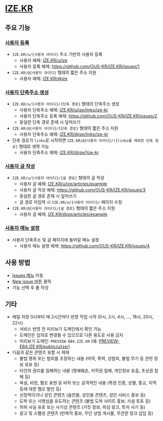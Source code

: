 # [IZE.KR](https://ize.kr)

## 주요 기능

### [사용자 등록](https://github.com/OUS-KR/IZE.KR/issues/new?template=01-user-register-by-issue.yml)

- `IZE.KR/u/{사용자 아이디}` 주소 기반의 사용자 등록
  - 사용자 예제: [IZE.KR/u/ize](https://ize.kr/u/ize)
  - 사용자 등록 예제: https://github.com/OUS-KR/IZE.KR/issues/1
- `IZE.KR/@{사용자 아이디}` 형태의 짧은 주소 지원
  - 사용자 예제: [IZE.KR/@ize](https://ize.kr/@ize)

### [사용자 단축주소 생성](https://github.com/OUS-KR/IZE.KR/issues/new?template=02-user-short-url-register-by-issue.yml)

- `IZE.KR/u/{사용자 아이디}/{단축 경로}` 형태의 단축주소 생성
  - 사용자 단축주소 예제: [IZE.KR/u/ize/links/ize-kr](https://ize.kr/u/ize/links/ize-kr)
  - 사용자 단축주소 등록 예제: https://github.com/OUS-KR/IZE.KR/issues/2
  - 동일한 단축 경로 존재 시 덮어쓰기
- `IZE.KR/@{사용자 아이디}/{단축 경로}` 형태의 짧은 주소 지원
  - 사용자 단축주소 예제: [IZE.KR/@ize/links/ize-kr](https://ize.kr/@ize/links/ize-kr)
- 단축 경로가 `links`로 시작하면 `IZE.KR/@{사용자 아이디}/!{links를 제외한 단축 경로}` 형태로 생략 가능
  - 사용자 단축주소 예제: [IZE.KR/@ize/!ize-kr](https://ize.kr/@ize/!ize-kr)

### [사용자 글 작성](https://github.com/OUS-KR/IZE.KR/issues/new?template=03-user-article-writing-by-issue.yml)

- `IZE.KR/u/{사용자 아이디}/{글 경로}` 형태의 글 작성
  - 사용자 글 예제: [IZE.KR/u/ize/articles/example](https://ize.kr/u/ize/articles/example)
  - 사용자 글 작성 예제: https://github.com/OUS-KR/IZE.KR/issues/3
  - 동일한 글 경로 존재 시 덮어쓰기
  - 글 경로 미입력 시 `IZE.KR/u/{사용자 아이디}/` 페이지 수정
- `IZE.KR/@{사용자 아이디}/{글 경로}` 형태의 짧은 주소 지원
  - 사용자 글 예제: [IZE.KR/@ize/articles/example](https://ize.kr/@ize/articles/example)
 
### [사용자 메뉴 설정](https://github.com/OUS-KR/IZE.KR/issues/new?template=04-user-menu-setting-by-issue.yml)

- 사용자 단축주소 및 글 페이지에 들어갈 메뉴 설정
  - 사용자 메뉴 설정 예제: https://github.com/OUS-KR/IZE.KR/issues/4

## 사용 방법

- [Issues 메뉴](https://github.com/OUS-KR/IZE.KR/issues) 이동
- [New issue 버튼](https://github.com/OUS-KR/IZE.KR/issues/new/choose) 클릭
- 기능 선택 후 폼 작성

## 기타

- 매일 자정 0시부터 매 2시간마다 반영 작업 시작 (0시, 2시, 4시, ..., 18시, 20시, 22시)
  - 서비스 반영 전 미리보기 도메인에서 확인 가능
  - 도메인은 임의로 변경될 수 있으므로 다른 용도로 사용 금지
  - 미리보기 도메인: `PREVIEW-EB4.IZE.KR` (예: [PREVIEW-EB4.IZE.KR/public/u/ize/](https://preview-eb4.ize.kr/public/u/ize/))
- 다음과 같은 콘텐츠 포함 시 제재
  - 불법 행위 또는 범죄를 조장하는 내용 (마약, 폭력, 성범죄, 불법 무기 등 관련 정보 유포 등)
  - 타인의 권리를 침해하는 내용 (명예훼손, 저작권 침해, 개인정보 유출, 초상권 침해 등)
  - 욕설, 비방, 혐오 표현 등 비하 또는 공격적인 내용 (특정 인종, 성별, 종교, 지역 등에 대한 혐오 발언 등)
  - 선정적이거나 성인 콘텐츠 (음란물, 성인용 콘텐츠, 성인 서비스 홍보 등)
  - 도박 또는 사행심을 유도하는 콘텐츠 (불법 도박 사이트 홍보, 사설 토토 등)
  - 허위 사실 유포 또는 사기성 콘텐츠 (거짓 정보, 피싱 링크, 투자 사기 등)
  - 광고 및 스팸성 콘텐츠 (반복적 홍보, 무단 상업 게시물, 무관한 링크 삽입 등)
